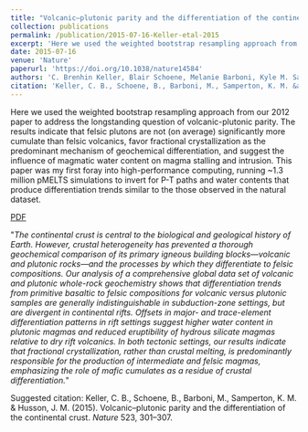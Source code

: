 ```yaml
---
title: "Volcanic–plutonic parity and the differentiation of the continental crust"
collection: publications
permalink: /publication/2015-07-16-Keller-etal-2015
excerpt: 'Here we used the weighted bootstrap resampling approach from our 2012 paper to address the longstanding question of volcanic-plutonic parity. The results indicate that felsic plutons are not (on average) significantly more cumulate than felsic volcanics, favor fractional crystallization as the predominant mechanism of geochemical differentiation, and suggest the influence of magmatic water content on magma stalling and intrusion. This paper was my first foray into high-performance computing, running ~1.3 million pMELTS simulations to invert for P-T paths and water contents that produce differentiation trends similar to the those observed in the natural dataset.'
date: 2015-07-16
venue: 'Nature'
paperurl: 'https://doi.org/10.1038/nature14584'
authors: 'C. Brenhin Keller, Blair Schoene, Melanie Barboni, Kyle M. Samperton, and Jon M. Husson.'
citation: 'Keller, C. B., Schoene, B., Barboni, M., Samperton, K. M. &amp; Husson, J. M. (2015). Volcanic–plutonic parity and the differentiation of the continental crust. <i>Nature</i> 523, 301–307.'
---
```

Here we used the weighted bootstrap resampling approach from our 2012 paper to address the longstanding question of volcanic-plutonic parity. The results indicate that felsic plutons are not (on average) significantly more cumulate than felsic volcanics, favor fractional crystallization as the predominant mechanism of geochemical differentiation, and suggest the influence of magmatic water content on magma stalling and intrusion. This paper was my first foray into high-performance computing, running ~1.3 million pMELTS simulations to invert for P-T paths and water contents that produce differentiation trends similar to the those observed in the natural dataset.


<a href='http://brenhinkeller.github.io/files/KSBSH2015.pdf'>PDF</a>

"<i>The continental crust is central to the biological and geological history of Earth. However, crustal heterogeneity has prevented a thorough geochemical comparison of its primary igneous building blocks—volcanic and plutonic rocks—and the processes by which they differentiate to felsic compositions. Our analysis of a comprehensive global data set of volcanic and plutonic whole-rock geochemistry shows that differentiation trends from primitive basaltic to felsic compositions for volcanic versus plutonic samples are generally indistinguishable in subduction-zone settings, but are divergent in continental rifts. Offsets in major- and trace-element differentiation patterns in rift settings suggest higher water content in plutonic magmas and reduced eruptibility of hydrous silicate magmas relative to dry rift volcanics. In both tectonic settings, our results indicate that fractional crystallization, rather than crustal melting, is predominantly responsible for the production of intermediate and felsic magmas, emphasizing the role of mafic cumulates as a residue of crustal differentiation.</i>"

Suggested citation: Keller, C. B., Schoene, B., Barboni, M., Samperton, K. M. & Husson, J. M. (2015). Volcanic–plutonic parity and the differentiation of the continental crust. <i>Nature</i> 523, 301–307.